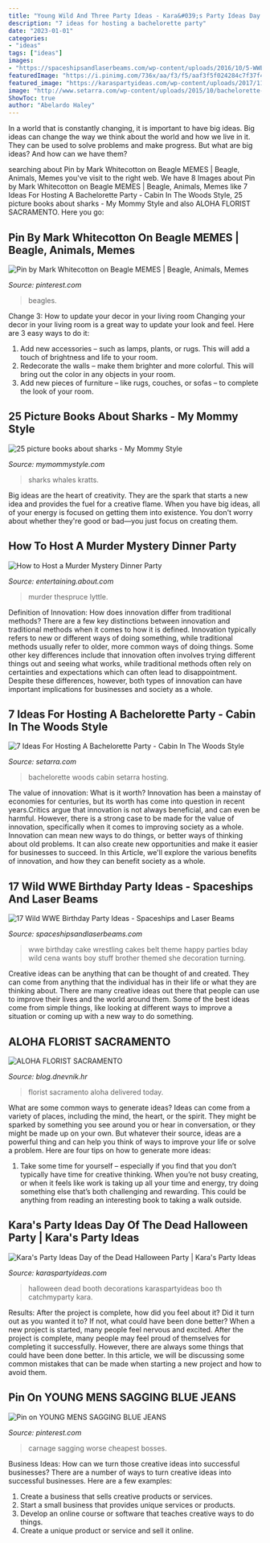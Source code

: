 ```yaml
---
title: "Young Wild And Three Party Ideas - Kara&#039;s Party Ideas Day Of The Dead Halloween Party"
description: "7 ideas for hosting a bachelorette party"
date: "2023-01-01"
categories:
- "ideas"
tags: ["ideas"]
images:
- "https://spaceshipsandlaserbeams.com/wp-content/uploads/2016/10/5-WWE-Cake.jpg"
featuredImage: "https://i.pinimg.com/736x/aa/f3/f5/aaf3f5f024284c7f37f413f1cb14fa8b--student-home-metropolitan.jpg"
featured_image: "https://karaspartyideas.com/wp-content/uploads/2017/11/Day-of-the-Dead-Halloween-Party-via-Karas-Party-Ideas-KarasPartyIdeas.com6_.jpg"
image: "http://www.setarra.com/wp-content/uploads/2015/10/bachelorette-party-in-the-woods-6.jpg"
ShowToc: true
author: "Abelardo Haley"
---
```



In a world that is constantly changing, it is important to have big ideas. Big ideas can change the way we think about the world and how we live in it. They can be used to solve problems and make progress. But what are big ideas? And how can we have them?

	

		
searching about Pin by Mark Whitecotton on Beagle MEMES | Beagle, Animals, Memes you've visit to the right web. We have 8 Images about Pin by Mark Whitecotton on Beagle MEMES | Beagle, Animals, Memes like 7 Ideas For Hosting A Bachelorette Party - Cabin In The Woods Style, 25 picture books about sharks - My Mommy Style and also ALOHA FLORIST SACRAMENTO. Here you go:
		
    
## Pin By Mark Whitecotton On Beagle MEMES | Beagle, Animals, Memes

<img loading=lazy src="https://i.pinimg.com/1200x/2d/1a/b2/2d1ab29a1b285ea495d6791f6db31a3f.jpg" onerror="this.onerror=null;this.src='https://tse2.mm.bing.net/th?id=OIP.sfXJCe6_pk3moT9LHstYeQHaLm&amp;pid=15.1';" alt="Pin by Mark Whitecotton on Beagle MEMES | Beagle, Animals, Memes">

_Source: pinterest.com_

>beagles. 

	

Change 3: How to update your decor in your living room
Changing your decor in your living room is a great way to update your look and feel. Here are 3 easy ways to do it: 
1. Add new accessories – such as lamps, plants, or rugs. This will add a touch of brightness and life to your room. 
2. Redecorate the walls – make them brighter and more colorful. This will bring out the color in any objects in your room. 
3. Add new pieces of furniture – like rugs, couches, or sofas – to complete the look of your room.

    
## 25 Picture Books About Sharks - My Mommy Style

<img loading=lazy src="https://www.mymommystyle.com/wp-content/uploads/2015/07/03-13453-post/Screen-Shot-2015-07-02-at-4.15.48-PM.png" onerror="this.onerror=null;this.src='https://tse1.mm.bing.net/th?id=OIP.0bLCzk0YJTZDfIqc7UhOLwHaLG&amp;pid=15.1';" alt="25 picture books about sharks - My Mommy Style">

_Source: mymommystyle.com_

>sharks whales kratts. 

	

Big ideas are the heart of creativity. They are the spark that starts a new idea and provides the fuel for a creative flame. When you have big ideas, all of your energy is focused on getting them into existence. You don't worry about whether they're good or bad—you just focus on creating them.

    
## How To Host A Murder Mystery Dinner Party

<img loading=lazy src="https://fthmb.tqn.com/SpUOYP6H8Cyu2lPvJBh7W-DQLS8=/3575x2785/filters:fill(auto,1)/dining-table-set-for-dinner-party-523270356-57ffca4b5f9b5805c29b7851.jpg" onerror="this.onerror=null;this.src='https://tse3.mm.bing.net/th?id=OIP.SKIbVgeUYUizWvAzSpWyGwHaFx&amp;pid=15.1';" alt="How to Host a Murder Mystery Dinner Party">

_Source: entertaining.about.com_

>murder thespruce lyttle. 

	

Definition of Innovation: How does innovation differ from traditional methods?
There are a few key distinctions between innovation and traditional methods when it comes to how it is defined. Innovation typically refers to new or different ways of doing something, while traditional methods usually refer to older, more common ways of doing things. Some other key differences include that innovation often involves trying different things out and seeing what works, while traditional methods often rely on certainties and expectations which can often lead to disappointment. Despite these differences, however, both types of innovation can have important implications for businesses and society as a whole.

    
## 7 Ideas For Hosting A Bachelorette Party - Cabin In The Woods Style

<img loading=lazy src="http://www.setarra.com/wp-content/uploads/2015/10/bachelorette-party-in-the-woods-6.jpg" onerror="this.onerror=null;this.src='https://tse2.mm.bing.net/th?id=OIP.kFY5-HOgdX6JNlPXpzFoywHaE8&amp;pid=15.1';" alt="7 Ideas For Hosting A Bachelorette Party - Cabin In The Woods Style">

_Source: setarra.com_

>bachelorette woods cabin setarra hosting. 

	

The value of innovation: What is it worth?
Innovation has been a mainstay of economies for centuries, but its worth has come into question in recent years.Critics argue that innovation is not always beneficial, and can even be harmful. However, there is a strong case to be made for the value of innovation, specifically when it comes to improving society as a whole. Innovation can mean new ways to do things, or better ways of thinking about old problems. It can also create new opportunities and make it easier for businesses to succeed. In this Article, we'll explore the various benefits of innovation, and how they can benefit society as a whole.

    
## 17 Wild WWE Birthday Party Ideas - Spaceships And Laser Beams

<img loading=lazy src="https://spaceshipsandlaserbeams.com/wp-content/uploads/2016/10/5-WWE-Cake.jpg" onerror="this.onerror=null;this.src='https://tse3.mm.bing.net/th?id=OIP.QBp9nWp0vHluOTZLEwfm7AAAAA&amp;pid=15.1';" alt="17 Wild WWE Birthday Party Ideas - Spaceships and Laser Beams">

_Source: spaceshipsandlaserbeams.com_

>wwe birthday cake wrestling cakes belt theme happy parties bday wild cena wants boy stuff brother themed she decoration turning. 

	

Creative ideas can be anything that can be thought of and created. They can come from anything that the individual has in their life or what they are thinking about. There are many creative ideas out there that people can use to improve their lives and the world around them. Some of the best ideas come from simple things, like looking at different ways to improve a situation or coming up with a new way to do something.

    
## ALOHA FLORIST SACRAMENTO

<img loading=lazy src="http://bit.ly/pcAu5a" onerror="this.onerror=null;this.src='https://tse1.mm.bing.net/th?id=OIP.EzBhebizNEl-U1fLw8aUOQAAAA&amp;pid=15.1';" alt="ALOHA FLORIST SACRAMENTO">

_Source: blog.dnevnik.hr_

>florist sacramento aloha delivered today. 

	

What are some common ways to generate ideas?
Ideas can come from a variety of places, including the mind, the heart, or the spirit. They might be sparked by something you see around you or hear in conversation, or they might be made up on your own. But whatever their source, ideas are a powerful thing and can help you think of ways to improve your life or solve a problem. Here are four tips on how to generate more ideas: 
1. Take some time for yourself – especially if you find that you don’t typically have time for creative thinking. When you’re not busy creating, or when it feels like work is taking up all your time and energy, try doing something else that’s both challenging and rewarding. This could be anything from reading an interesting book to taking a walk outside. 

    
## Kara&#039;s Party Ideas Day Of The Dead Halloween Party | Kara&#039;s Party Ideas

<img loading=lazy src="https://karaspartyideas.com/wp-content/uploads/2017/11/Day-of-the-Dead-Halloween-Party-via-Karas-Party-Ideas-KarasPartyIdeas.com6_.jpg" onerror="this.onerror=null;this.src='https://tse2.mm.bing.net/th?id=OIP.nEE4zcv448G3LWqqenct7gHaLH&amp;pid=15.1';" alt="Kara&#039;s Party Ideas Day of the Dead Halloween Party | Kara&#039;s Party Ideas">

_Source: karaspartyideas.com_

>halloween dead booth decorations karaspartyideas boo th catchmyparty kara. 

	

Results: After the project is complete, how did you feel about it? Did it turn out as you wanted it to? If not, what could have been done better?
When a new project is started, many people feel nervous and excited. After the project is complete, many people may feel proud of themselves for completing it successfully. However, there are always some things that could have been done better. In this article, we will be discussing some common mistakes that can be made when starting a new project and how to avoid them.

    
## Pin On YOUNG MENS SAGGING BLUE JEANS

<img loading=lazy src="https://i.pinimg.com/736x/aa/f3/f5/aaf3f5f024284c7f37f413f1cb14fa8b--student-home-metropolitan.jpg" onerror="this.onerror=null;this.src='https://tse3.mm.bing.net/th?id=OIP.WeXyQL8KhMflWT2BeBgdhAHaE7&amp;pid=15.1';" alt="Pin on YOUNG MENS SAGGING BLUE JEANS">

_Source: pinterest.com_

>carnage sagging worse cheapest bosses. 

	

Business Ideas: How can we turn those creative ideas into successful businesses?
There are a number of ways to turn creative ideas into successful businesses. Here are a few examples: 
1. Create a business that sells creative products or services.
2. Start a small business that provides unique services or products.
3. Develop an online course or software that teaches creative ways to do things. 
4. Create a unique product or service and sell it online.


